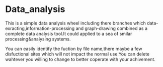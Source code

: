 # Data_analysis
This is a simple data analysis wheel including there branches which data-exracting,information-processing and graph-drawing combined as a complete data analysis tool.It could applied to a sea of smilar processing&analysing systems.
<p>You can easily identify the fuction by file name,there maybe a few disfuctional sites which will not impact the normal use.You can delete wahtever you willing to change to better coperate with your achivement.</p>

